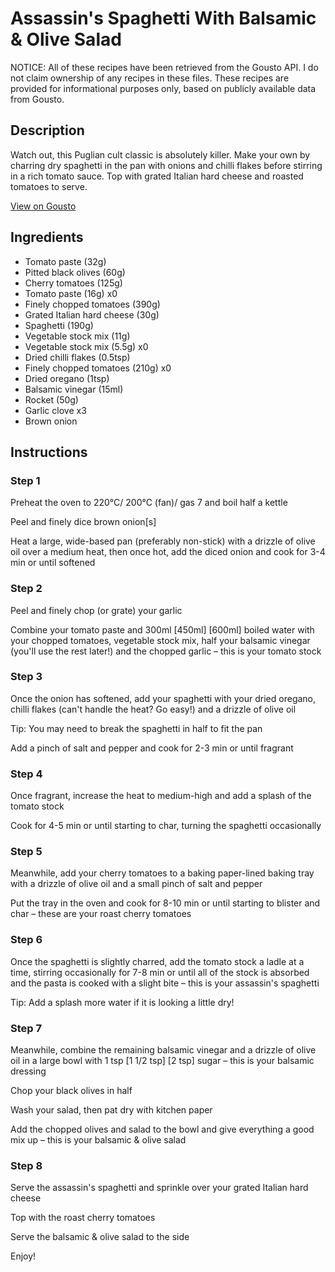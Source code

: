 # Assassin's Spaghetti With Balsamic & Olive Salad

NOTICE: All of these recipes have been retrieved from the Gousto API. I do not claim ownership of any recipes in these files. These recipes are provided for informational purposes only, based on publicly available data from Gousto.

## Description

Watch out, this Puglian cult classic is absolutely killer. Make your own by charring dry spaghetti in the pan with onions and chilli flakes before stirring in a rich tomato sauce. Top with grated Italian hard cheese and roasted tomatoes to serve.

[View on Gousto](https://www.gousto.co.uk/recipes/cookbook/assassins-spaghetti-with-rocket-olive-salad)

## Ingredients

- Tomato paste (32g)
- Pitted black olives (60g)
- Cherry tomatoes (125g)
- Tomato paste (16g) x0
- Finely chopped tomatoes (390g)
- Grated Italian hard cheese (30g)
- Spaghetti (190g)
- Vegetable stock mix (11g)
- Vegetable stock mix (5.5g) x0
- Dried chilli flakes (0.5tsp)
- Finely chopped tomatoes (210g) x0
- Dried oregano (1tsp)
- Balsamic vinegar (15ml)
- Rocket (50g)
- Garlic clove x3
- Brown onion

## Instructions


### Step 1

Preheat the oven to 220°C/ 200°C (fan)/ gas 7 and boil half a kettle

Peel and finely dice brown onion[s]

Heat a large, wide-based pan (preferably non-stick) with a drizzle of olive oil over a medium heat, then once hot, add the diced onion and cook for 3-4 min or until softened


### Step 2

Peel and finely chop (or grate) your garlic

Combine your tomato paste and 300ml<span class="text-purple"> [450ml]</span> <span class="text-danger">[600ml]</span> boiled water with your chopped tomatoes, vegetable stock mix, half your balsamic vinegar (you'll use the rest later!) and the chopped garlic – this is your tomato stock


### Step 3

Once the onion has softened, add your spaghetti with your dried oregano, chilli flakes (can't handle the heat? Go easy!) and a drizzle of olive oil

Tip: You may need to break the spaghetti in half to fit the pan

Add a pinch of salt and pepper and cook for 2-3 min or until fragrant


### Step 4

Once fragrant, increase the heat to medium-high and add a splash of the tomato stock

Cook for 4-5 min or until starting to char, turning the spaghetti occasionally


### Step 5

Meanwhile, add your cherry tomatoes to a baking paper-lined baking tray with a drizzle of olive oil and a small pinch of salt and pepper

Put the tray in the oven and cook for 8-10 min or until starting to blister and char – these are your roast cherry tomatoes


### Step 6

Once the spaghetti is slightly charred, add the tomato stock a ladle at a time, stirring occasionally for 7-8 min or until all of the stock is absorbed and the pasta is cooked with a slight bite – this is your assassin's spaghetti

Tip: Add a splash more water if it is looking a little dry!


### Step 7

Meanwhile, combine the remaining balsamic vinegar and a drizzle of olive oil in a large bowl with 1 tsp [1 1/2 tsp] <span class="text-danger">[2 tsp]</span> sugar – this is your balsamic dressing

Chop your black olives in half

Wash your salad, then pat dry with kitchen paper

Add the chopped olives and salad to the bowl and give everything a good mix up – this is your balsamic & olive salad

### Step 8

Serve the assassin's spaghetti and sprinkle over your grated Italian hard cheese

Top with the roast cherry tomatoes

Serve the balsamic & olive salad to the side

Enjoy!

